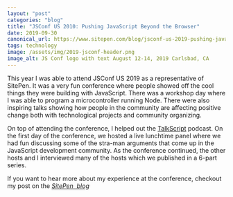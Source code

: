 ```yaml
---
layout: "post"
categories: "blog"
title: "JSConf US 2010: Pushing JavaScript Beyond the Browser"
date: 2019-09-30
canonical_url: https://www.sitepen.com/blog/jsconf-us-2019-pushing-javascript-beyond-the-browser/
tags: technology
image: /assets/img/2019-jsconf-header.png
image_alt: JS Conf logo with text August 12-14, 2019 Carlsbad, CA
---
```


This year I was able to attend JSConf US 2019 as a representative of SitePen. It was a very fun conference where people showed off the cool things they were building with JavaScript. There was a workshop day where I was able to program a microcontroller running Node. There were also inspiring talks showing how people in the community are affecting positive change both with technological projects and community organizing.

On top of attending the conference, I helped out the [TalkScript](http://talkscript.fm) podcast. On the first day of the conference, we hosted a live lunchtime panel where we had fun discussing some of the stra-man arguments that come up in the JavaScript development community. As the conference continued, the other hosts and I interviewed many of the hosts which we published in a 6-part series.

If you want to hear more about my experience at the conference, checkout my post on the <cite>[SitePen  blog](https://www.sitepen.com/blog/jsconf-us-2019-pushing-javascript-beyond-the-browser/)</cite>
